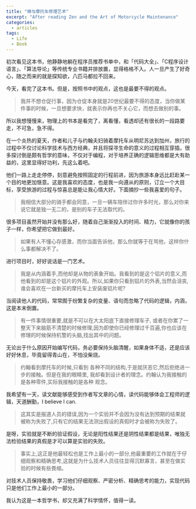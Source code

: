 ```yaml
---
title: "禅与摩托车修理艺术"
excerpt: "After reading Zen and the Art of Motorcycle Maintenance"
categories:
  - articles
tags:
  - Life
  - Book
---
```


初次看见这本书，他静静地躺在程序员推荐书单中，和「代码大全」、「C程序设计语言」、「算法导论」等传统专业书籍并排放置，显得格格不入。人一旦产生了好奇心，随之而来的就是探知欲，八匹马都拉不回来。

今天，看完了这本书。但是，按照书中的观点，这也是最要不得的观点。

> 我并不想仓促行事，因为仓促本身就是20世纪最要不得的态度，当你做某件事的时候，一旦想要求快，就表示你再也不关心它，而想去做别的事。

所以我想慢慢来，物理上的书本是看完了，离看懂，看透却还有很长的一段路要走，不可急，急不得。

在一个炎热的夏天，作者和儿子与约翰夫妇骑着摩托车从明尼苏达到加州，旅行的过程中不仅讨论科学技术与西方经典，并且将探寻生命的意义的过程相互穿插，很多探讨倒是颇有哲学的意味，不仅对于编程，对于培养正确的逻辑思维都是大有助益的，这里显得好功利，先这么着吧。

他们一路上走走停停，刻意避免按照固定的行程前进，因为旅游本身远比赶赴某一个目的地更加惬意。这是我喜欢的态度，也是我一向遵从的原则，订立一个大目标，享受旅游的过程与惊喜总是能让我心情大好。下面摘抄一些我喜爱的句子。

>我相信大部分的骑手都会同意，一旦一辆车陪伴过你许多时光，那么对你来说它就是独一无二的，是别的车子无法取代的。

很多项目虽然开始并没有那么好，随着自己渐渐投入的时间、精力，它就像你的孩子一样，你希望把它做到最好。

>如果有人不懂心存感激，而你当面告诉他，那么你就等于在骂他，这样你什么事都解决不了。

进行项目时，好好说话是一门艺术。

>我是从内涵着手,而他却是从物的表象开始。我看到的是这个铝片的意义,而他看到的却是这个铝片的外观。所以,如果你只看到铝片的外表,当然会沮丧,谁会喜欢在一台新买的摩托车上安装废铝片呢?

当阅读他人的代码，常常囿于纷繁复杂的变量、语句而忽略了代码的逻辑，内涵，这是本末倒置。

>有一件事情很重要,就是不可以在大太阳底下直接修理车子, 或者在你累了一整天下来脑筋不清楚的时候修理,因为即使你已经修理过千百遍,你也应该在修理的时候保持机警的头脑,找出其中的问题。

无论出于什么原因开始编写代码，务必要保持头脑清醒，如果身体不适，还是应该好好休息，毕竟留得青山在，不怕没柴烧。

>约翰看到摩托车的时候,只看到 各种不同的结构,于是就厌恶它,然后拒绝进一步的接触。但是在我的眼睛里, 我却看到设计者的理念。约翰认为我接触的是各种零件,实际我接触的是各种 观念。

我希望有一天，读文献能够感受到作者写文章的心情，读代码能够体会工程师的逻辑，天道酬勤，I believe I can.

>这其实是报道人员的错误,因为一个实验并不会因为没有达到预期的结果就被称为失败了,只有它的结果无法测出假设的真假时才会被称为失败了。

是呀，实验就是不断的验证假设，无论是阳性结果还是阴性结果都是结果，唯独无法检验结果的真假是才可以算是实验的失败。

>事实上,这正是他最轻松也是工作上最小的一部分,他最重要的工作就在于仔细观察和精确思考,这就是为什么技术人员往往显得沉默寡言，甚至在做实验的时候有些畏缩。

对技术人员保持敬畏，学习他们仔细观察、严密分析、精确思考的能力，实现代码只是他们工作上最小的一部分。

我认为这是一本哲学书，却又充满了科学情怀，值得一读。


